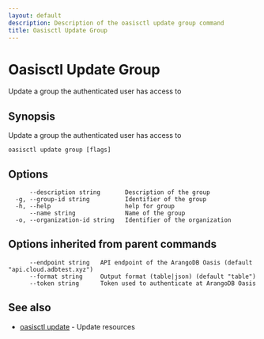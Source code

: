 ```yaml
---
layout: default
description: Description of the oasisctl update group command
title: Oasisctl Update Group
---
```

# Oasisctl Update Group

Update a group the authenticated user has access to

## Synopsis

Update a group the authenticated user has access to

```
oasisctl update group [flags]
```

## Options

```
      --description string       Description of the group
  -g, --group-id string          Identifier of the group
  -h, --help                     help for group
      --name string              Name of the group
  -o, --organization-id string   Identifier of the organization
```

## Options inherited from parent commands

```
      --endpoint string   API endpoint of the ArangoDB Oasis (default "api.cloud.adbtest.xyz")
      --format string     Output format (table|json) (default "table")
      --token string      Token used to authenticate at ArangoDB Oasis
```

## See also

* [oasisctl update](oasisctl-update.html)	 - Update resources

